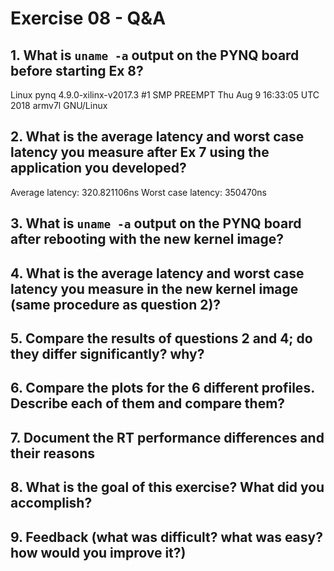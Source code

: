 # Exercise 08 - Q&A

## 1. What is `uname -a` output on the PYNQ board before starting Ex 8?
Linux pynq 4.9.0-xilinx-v2017.3 #1 SMP PREEMPT Thu Aug 9 16:33:05 UTC 2018 armv7l GNU/Linux

## 2. What is the average latency and worst case latency you measure after Ex 7 using the application you developed?
Average latency: 320.821106ns
Worst case latency: 350470ns

## 3. What is `uname -a` output on the PYNQ board after rebooting with the new kernel image?

## 4. What is the average latency and worst case latency you measure in the new kernel image (same procedure as question 2)?

## 5. Compare the results of questions 2 and 4; do they differ significantly? why?

## 6. Compare the plots for the 6 different profiles. Describe each of them and compare them?

## 7. Document the RT performance differences and their reasons

## 8. What is the goal of this exercise? What did you accomplish?

## 9. Feedback (what was difficult? what was easy? how would you improve it?)

